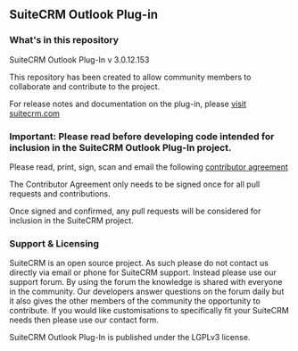 ## SuiteCRM Outlook Plug-in

### What's in this repository 

SuiteCRM Outlook Plug-In v 3.0.12.153

This repository has been created to allow community members to collaborate and contribute to the project.

For release notes and documentation on the plug-in, please [visit suitecrm.com][suitecrm]

[suitecrm]: https://suitecrm.com

### Important: Please read before developing code intended for inclusion in the SuiteCRM Outlook Plug-In project. 

Please read, print, sign, scan and email the following [contributor agreement][cont_agrmt]

[cont_agrmt]: http://suitecrm.com/git/suitecrmcontributorlicenseagreement.pdf

The Contributor Agreement only needs to be signed once for all pull requests and contributions. 

Once signed and confirmed, any pull requests will be considered for inclusion in the SuiteCRM project.

### Support & Licensing 

SuiteCRM is an open source project. As such please do not contact us directly via email or phone for SuiteCRM support. Instead please use our support forum. By using the forum the knowledge is shared with everyone in the community. Our developers answer questions on the forum daily but it also gives the other members of the community the opportunity to contribute. If you would like customisations to specifically fit your SuiteCRM  needs then please use our contact form.

SuiteCRM Outlook Plug-In is published under the LGPLv3 license.
